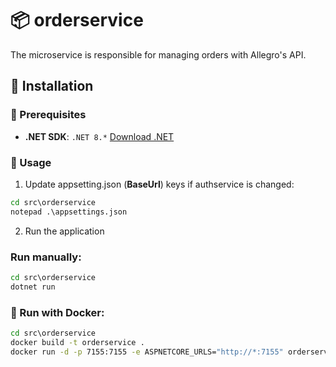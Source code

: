 # 📦 orderservice
The microservice is responsible for managing orders with Allegro's API.

## :mechanical_leg: Installation
### :pushpin: Prerequisites

- **.NET SDK**: `.NET 8.*` [Download .NET](https://dotnet.microsoft.com/en-us/download/dotnet/8.0)

### 🔧 Usage
1. Update appsetting.json (**BaseUrl**) keys if authservice is changed:
```cmd
cd src\orderservice
notepad .\appsettings.json
```

2. Run the application
### Run manually:
```cmd
cd src\orderservice
dotnet run
```
### 🐳 Run with Docker:
```cmd
cd src\orderservice
docker build -t orderservice .
docker run -d -p 7155:7155 -e ASPNETCORE_URLS="http://*:7155" orderservice orderservice
```
